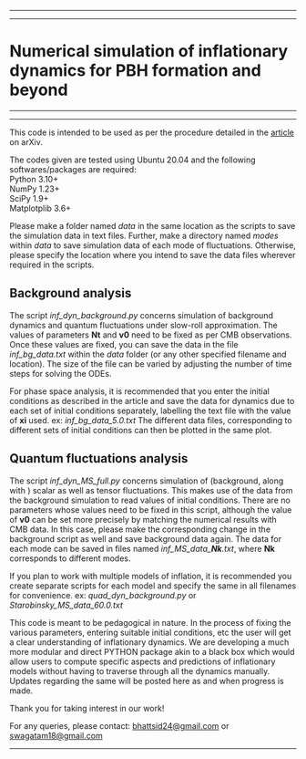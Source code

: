 
---
---

# Numerical simulation of inflationary dynamics for PBH formation and beyond

---
---

This code is intended to be used as per the procedure detailed in the [article](<arXiv link>) on arXiv. 

The codes given are tested using Ubuntu 20.04 and the following softwares/packages are required:  
Python 3.10+  
NumPy 1.23+  
SciPy 1.9+  
Matplotplib 3.6+  


Please make a folder named *data* in the same location as the scripts to save the simulation data in text files. 
Further, make a directory named *modes* within *data* to save simulation data of each mode of fluctuations.
Otherwise, please specify the location where you intend to save the data files wherever required in the scripts.


## Background analysis

The script *inf_dyn_background.py* concerns simulation of background dynamics and quantum fluctuations under slow-roll approximation. The values of parameters **Nt** and **v0** need to be fixed as per CMB observations. 
Once these values are fixed, you can save the data in the file *inf_bg_data.txt* within the *data* folder (or any other specified filename and location). 
The size of the file can be varied by adjusting the number of time steps for solving the ODEs.

For phase space analysis, it is recommended that you enter the initial conditions as described in the article and save the data for dynamics due to each set of initial conditions separately, labelling the text file with the value of **xi** used.
ex: *inf_bg_data_5.0.txt*
The different data files, corresponding to different sets of initial conditions can then be plotted in the same plot.


## Quantum fluctuations analysis

The script *inf_dyn_MS_full.py* concerns simulation of (background, along with ) scalar as well as tensor fluctuations. This makes use of the data from the background simulation to read values of initial conditions. There are no parameters whose values need to be fixed in this script, although the value of **v0** can be set more precisely by matching the numerical results with CMB data. In this case, please make the corresponding change in the background script as well and save background data again.
The data for each mode can be saved in files named *inf_MS_data_**Nk**.txt*, where **Nk** corresponds to different modes.


If you plan to work with multiple models of inflation, it is recommended you create separate scripts for each model and specify the same in all filenames for convenience.
ex: *quad_dyn_background.py* or *Starobinsky_MS_data_60.0.txt*


This code is meant to be pedagogical in nature. In the process of fixing the various parameters, entering suitable initial conditions, etc the user will get a clear understanding of inflationary dynamics. We are developing a much more modular and direct PYTHON package akin to a black box which would allow users to compute specific aspects and predictions of inflationary models without having to traverse through all the dynamics manually. Updates regarding the same will be posted here as and when progress is made.


Thank you for taking interest in our work!

For any queries, please contact:
bhattsid24@gmail.com
or
swagatam18@gmail.com

---
